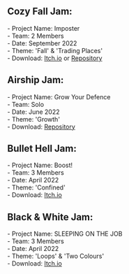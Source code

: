 <div>
  <h2>Cozy Fall Jam:</h2>
  <p>- Project Name: Imposter
  <br>- Team: 2 Members
  <br>- Date: September 2022
  <br>- Theme: 'Fall' & 'Trading Places'
  <br>- Download: <a href="https://mynameslex.itch.io/imposter">Itch.io</a> or <a href="https://github.com/Jacob-Daniels/Game-Jams/tree/main/Downloads/Cozy-Fall-Jam-2022">Repository</a>
  </p>

  <h2>Airship Jam:</h2>
  <p>- Project Name: Grow Your Defence
  <br>- Team: Solo
  <br>- Date: June 2022
  <br>- Theme: 'Growth'
  <br>- Download: <a href="https://github.com/Jacob-Daniels/Game-Jams/tree/main/Downloads/Airship-Jam-2022">Repository</a>
  </p>
  
  <h2>Bullet Hell Jam:</h2>
  <p>- Project Name: Boost!
  <br>- Team: 3 Members
  <br>- Date: April 2022
  <br>- Theme: 'Confined'
  <br>- Download: <a href="https://mynameslex.itch.io/boost">Itch.io</a>
  </p>
  
  <h2>Black & White Jam:</h2>
  <p>- Project Name: SLEEPING ON THE JOB
  <br>- Team: 3 Members
  <br>- Date: April 2022
  <br>- Theme: 'Loops' & 'Two Colours'
  <br>- Download: <a href="https://yayacob.itch.io/sleeping-on-the-job">Itch.io</a>
  </p>
</div>
